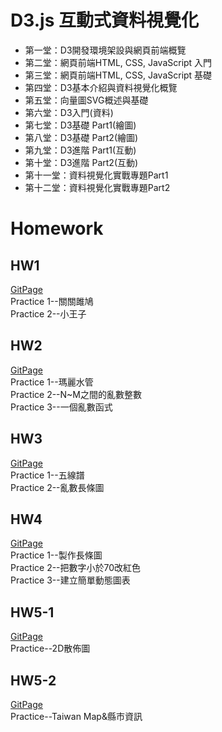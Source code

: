# D3.js 互動式資料視覺化
* 第一堂：D3開發環境架設與網頁前端概覽
* 第二堂：網頁前端HTML, CSS, JavaScript 入門
* 第三堂：網頁前端HTML, CSS, JavaScript 基礎
* 第四堂：D3基本介紹與資料視覺化概覽
* 第五堂：向量圖SVG概述與基礎
* 第六堂：D3入門(資料)
* 第七堂：D3基礎 Part1(繪圖)
* 第八堂：D3基礎 Part2(繪圖)
* 第九堂：D3進階 Part1(互動)
* 第十堂：D3進階 Part2(互動)
* 第十一堂：資料視覺化實戰專題Part1
* 第十二堂：資料視覺化實戰專題Part2

# Homework
## HW1
[GitPage](https://pei-syuan-li.github.io/D3-HW/HW1/) <br> 
Practice 1--關關雎鳩 <br> 
Practice 2--小王子

## HW2
[GitPage](https://pei-syuan-li.github.io/D3-HW/HW2/) <br> 
Practice 1--瑪麗水管 <br> 
Practice 2--N~M之間的亂數整數 <br> 
Practice 3--一個亂數函式

## HW3
[GitPage](https://pei-syuan-li.github.io/D3-HW/HW3/) <br> 
Practice 1--五線譜  <br> 
Practice 2--亂數長條圖 <br> 

## HW4
[GitPage](https://pei-syuan-li.github.io/D3-HW/HW4/) <br> 
Practice 1--製作長條圖 <br> 
Practice 2--把數字小於70改紅色 <br> 
Practice 3--建立簡單動態圖表

## HW5-1
[GitPage](https://pei-syuan-li.github.io/D3-HW/HW5-1/) <br> 
Practice--2D散佈圖

## HW5-2
[GitPage](https://pei-syuan-li.github.io/D3-HW/HW5-2/) <br> 
Practice--Taiwan Map&縣市資訊
